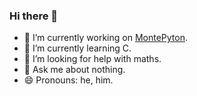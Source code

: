 ### Hi there 👋


- 🔭 I’m currently working on [MontePyton](https://github.com/AGH-Narzedzia-Informatyczne-2022-2023/MontePyton). 
- 🌱 I’m currently learning C.
- 🤔 I’m looking for help with maths.
- 💬 Ask me about nothing.
- 😄 Pronouns: he, him.


